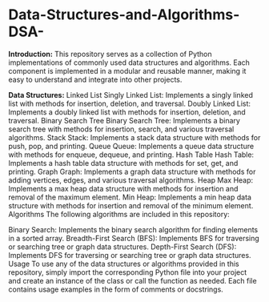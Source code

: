 # Data-Structures-and-Algorithms-DSA-

**Introduction:**
This repository serves as a collection of Python implementations of commonly used data structures and algorithms. Each component is implemented in a modular and reusable manner, making it easy to understand and integrate into other projects.

**Data Structures:**
Linked List
Singly Linked List: Implements a singly linked list with methods for insertion, deletion, and traversal.
Doubly Linked List: Implements a doubly linked list with methods for insertion, deletion, and traversal.
Binary Search Tree
Binary Search Tree: Implements a binary search tree with methods for insertion, search, and various traversal algorithms.
Stack
Stack: Implements a stack data structure with methods for push, pop, and printing.
Queue
Queue: Implements a queue data structure with methods for enqueue, dequeue, and printing.
Hash Table
Hash Table: Implements a hash table data structure with methods for set, get, and printing.
Graph
Graph: Implements a graph data structure with methods for adding vertices, edges, and various traversal algorithms.
Heap
Max Heap: Implements a max heap data structure with methods for insertion and removal of the maximum element.
Min Heap: Implements a min heap data structure with methods for insertion and removal of the minimum element.
Algorithms
The following algorithms are included in this repository:

Binary Search: Implements the binary search algorithm for finding elements in a sorted array.
Breadth-First Search (BFS): Implements BFS for traversing or searching tree or graph data structures.
Depth-First Search (DFS): Implements DFS for traversing or searching tree or graph data structures.
Usage
To use any of the data structures or algorithms provided in this repository, simply import the corresponding Python file into your project and create an instance of the class or call the function as needed. Each file contains usage examples in the form of comments or docstrings.

